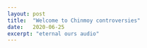 ```yaml
---
layout: post
title:  "Welcome to Chinmoy controversies"
date:   2020-06-25
excerpt: "eternal ours audio"
---
```

